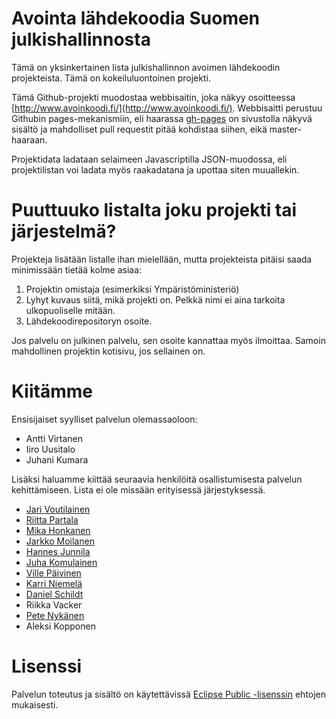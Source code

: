 # Avointa lähdekoodia Suomen julkishallinnosta

Tämä on yksinkertainen lista julkishallinnon avoimen lähdekoodin projekteista. Tämä on kokeiluluontoinen projekti.

Tämä Github-projekti muodostaa webbisaitin, joka näkyy osoitteessa [http://www.avoinkoodi.fi/](http://www.avoinkoodi.fi/). Webbisaitti perustuu Githubin
pages-mekanismiin, eli haarassa [gh-pages](https://github.com/solita/avoinkoodi/tree/gh-pages) on sivustolla näkyvä sisältö ja mahdolliset
pull requestit pitää kohdistaa siihen, eikä master-haaraan.

Projektidata ladataan selaimeen Javascriptilla JSON-muodossa, eli projektilistan voi ladata myös raakadatana ja upottaa siten muuallekin.

# Puuttuuko listalta joku projekti tai järjestelmä?

Projekteja lisätään listalle ihan mielellään, mutta projekteista pitäisi saada minimissään tietää kolme asiaa:

1. Projektin omistaja (esimerkiksi Ympäristöministeriö)
2. Lyhyt kuvaus siitä, mikä projekti on. Pelkkä nimi ei aina tarkoita ulkopuoliselle mitään.
3. Lähdekoodirepositoryn osoite.

Jos palvelu on julkinen palvelu, sen osoite kannattaa myös ilmoittaa. Samoin mahdollinen projektin kotisivu, jos sellainen on.

# Kiitämme

Ensisijaiset syylliset palvelun olemassaoloon:
* Antti Virtanen
* Iiro Uusitalo
* Juhani Kumara

Lisäksi haluamme kiittää seuraavia henkilöitä osallistumisesta palvelun kehittämiseen. Lista ei ole missään erityisessä järjestyksessä.
* [Jari Voutilainen](https://github.com/Zharktas)
* [Riitta Partala](https://github.com/riittap)
* [Mika Honkanen](https://github.com/Mygee)
* [Jarkko Moilanen](https://github.com/kyyberi)
* [Hannes Junnila](https://github.com/hannesj)
* [Juha Komulainen](https://github.com/komu)
* [Ville Päivinen](https://github.com/villepaivinen)
* [Karri Niemelä](https://github.com/kakoni)
* [Daniel Schildt](https://github.com/d2s)
* Riikka Vacker
* [Pete Nykänen](https://github.com/petetnt)
* Aleksi Kopponen


# Lisenssi

Palvelun toteutus ja sisältö on käytettävissä [Eclipse Public -lisenssin](https://github.com/solita/avoinkoodi/blob/master/LICENSE) ehtojen mukaisesti. 
